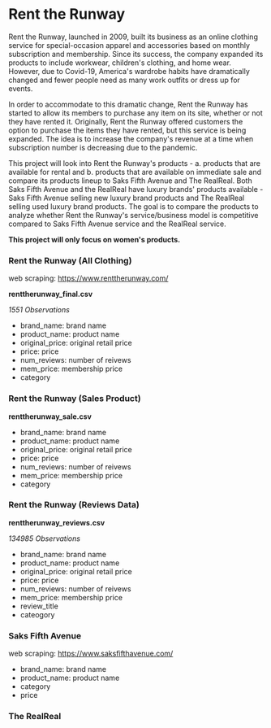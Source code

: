 # Rent the Runway


Rent the Runway, launched in 2009, built its business as an online clothing service for special-occasion apparel and accessories based on monthly subscription and membership. Since its success, the company expanded its products to include workwear, children's clothing, and home wear. However, due to Covid-19, America's wardrobe habits have dramatically changed and fewer people need as many work outfits or dress up for events.

 In order to accommodate to this dramatic change, Rent the Runway has started to allow its members to purchase any item on its site, whether or not they have rented it. Originally, Rent the Runway offered customers the option to purchase the items they have rented, but this service is being expanded. The idea is to increase the company's revenue at a time when subscription number is decreasing due to the pandemic.

This project will look into Rent the Runway's products - a. products that are available for rental and b. products that are available on immediate sale and compare its products lineup to Saks Fifth Avenue and The RealReal. Both Saks Fifth Avenue and the RealReal have luxury brands' products available - Saks Fifth Avenue selling new luxury brand products and The RealReal selling used luxury brand products. The goal is to compare the products to analyze whether Rent the Runway's service/business model is competitive compared to Saks Fifth Avenue service and the RealReal service.



**This project will only focus on women's products.**


### Rent the Runway (All Clothing)
web scraping: https://www.renttherunway.com/ 

**renttherunway_final.csv**

*1551 Observations*

- brand_name: brand name
- product_name: product name
- original_price: original retail price
- price: price 
- num_reviews: number of reivews
- mem_price: membership price
- category



### Rent the Runway (Sales Product)
**renttherunway_sale.csv**


- brand_name: brand name
- product_name: product name
- original_price: original retail price
- price: price 
- num_reviews: number of reivews
- mem_price: membership price
- category


### Rent the Runway (Reviews Data)
**renttherunway_reviews.csv**

*134985 Observations*

- brand_name: brand name
- product_name: product name
- original_price: original retail price
- price: price 
- num_reviews: number of reivews
- mem_price: membership price
- review_title
- cateogory

### Saks Fifth Avenue
web scraping: https://www.saksfifthavenue.com/ 

- brand_name: brand name
- product_name: product name
- category
- price

### The RealReal




